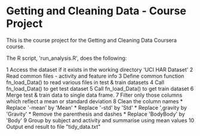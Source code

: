 # Getting and Cleaning Data - Course Project

This is the course project for the Getting and Cleaning Data Coursera course.

The R script, 'run_analysis.R', does the following:

1 Access the dataset if it exists in the working directory 'UCI HAR Dataset'
2 Read common files - activity and feature info
3 Define common function fn_load_Data() to read various files in test & train datasets
4 Call fn_load_Data() to get test dataset
5 Call fn_load_Data() to get train dataset
6 Merge test & train data to single data frame.
7 Filter only those columns which reflect a mean or standard deviation
8 Clean the column names
	* Replace '-mean' by 'Mean'
	* Replace '-std' by 'Std'
	* Replace ',gravity by 'Gravity'
	* Remove the parenthesis and dashes
	* Replace 'BodyBody' by 'Body'
9 Group by subject and activity and summarise using mean values
10 Output end result to file "tidy_data.txt"
